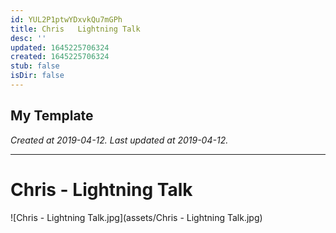 ```yaml
---
id: YUL2P1ptwYDxvkQu7mGPh
title: Chris   Lightning Talk
desc: ''
updated: 1645225706324
created: 1645225706324
stub: false
isDir: false
---
```

My Template
---

_Created at 2019-04-12._
_Last updated at 2019-04-12._




---

# Chris - Lightning Talk


![Chris - Lightning Talk.jpg](assets/Chris - Lightning Talk.jpg)


